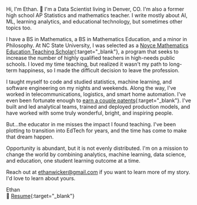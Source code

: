 Hi, I'm Ethan. 👋 I'm a Data Scientist living in Denver, CO.  I'm also a former high school AP Statistics and mathematics teacher.  I write mostly about AI, ML, learning analytics, and educational technology, but sometimes other topics too.

I have a BS in Mathematics, a BS in Mathematics Education, and a minor in Philosophy.  At NC State University, I was selected as a [Noyce Mathematics Education Teaching Scholar](https://www.nsf.gov/awardsearch/showAward?AWD_ID=0733794&HistoricalAwards=false){:target="_blank"}, a program that seeks to increase the number of highly qualified teachers in high-needs public schools.  I loved my time teaching, but realized it wasn't my path to long-term happiness, so I made the difficult decision to leave the profession.

I taught myself to code and studied statistics, machine learning, and software engineering on my nights and weekends.  Along the way, I've worked in telecommunications, logistics, and smart home automation.  I've even been fortunate enough to [earn a couple patents](https://patents.google.com/?inventor=Ethan+Wicker){:target="_blank"}.  I've built and led analytical teams, trained and deployed production models, and have worked with some truly wonderful, bright, and inspiring people.

But...the educator in me misses the impact I found teaching.  I've been plotting to transition into EdTech for years, and the time has come to make that dream happen.  

Opportunity is abundant, but it is not evenly distributed.  I'm on a mission to change the world by combining analytics, machine learning, data science, and education, one student learning outcome at a time.

Reach out at ethanwicker@gmail.com if you want to learn more of my story.  I'd love to learn about yours.

Ethan<br>
📄 [Resume](https://drive.google.com/file/d/1cut1X_NjxkpnEbUiyMSDMutx_wKSjaKq/view?usp=drive_link){:target="_blank"}
